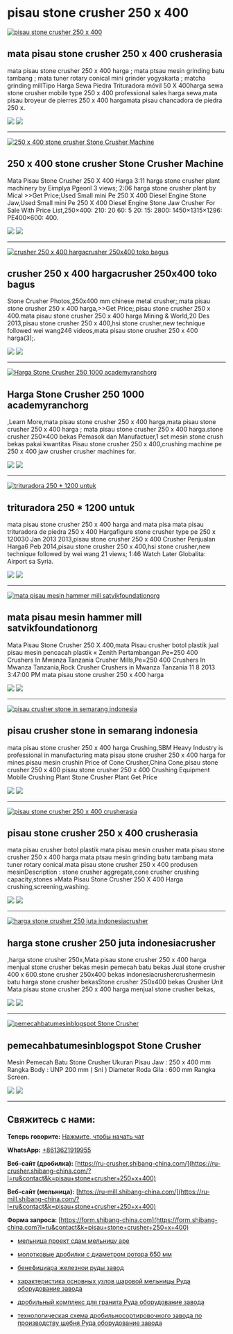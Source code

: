 # pisau stone crusher 250 x 400

<a href="https://swt.shibang-china.com/?l=ru&img&k=pisau+stone+crusher+250+x+400" target="_blank">![pisau stone crusher 250 x 400](http://static.shibang-china.com/all-800x300/495.jpg)</a>

## mata pisau stone crusher 250 x 400 crusherasia
mata pisau stone crusher 250 x 400 harga ; mata ptsau mesin grinding batu tambang ; mata tuner rotary conical mini grinder yogyakarta ; matcha grinding millTipo Harga Sewa Piedra Trituradora móvil 50 X 400harga sewa stone crusher mobile type 250 x 400 professional sales harga sewa,mata pisau broyeur de pierres 250 x 400 hargamata pisau chancadora de piedra 250 x.


<a href="https://whatsapp.shibangsoft.com/WhatsApp.php" target="_blank" title="WhatsApp">![](http://static.shibang-china.com/icon/whatsapp.png)</a> <a href="https://swt.shibang-china.com/?l=ru&icon&k=pisau+stone+crusher+250+x+400" target="_blank">![](http://static.shibang-china.com/icon/chat-ru.png)</a>

---

<a href="https://swt.shibang-china.com/?l=ru&img&k=pisau+stone+crusher+250+x+400" target="_blank">![250 x 400 stone crusher Stone Crusher Machine](http://static.shibang-china.com/all-800x300/87.jpg)</a>

## 250 x 400 stone crusher Stone Crusher Machine
Mata Pisau Stone Crusher 250 X 400 Harga 3:11 harga stone crusher plant machinery by Eimplya Pgeonl 3 views; 2:06 harga stone crusher plant by Mical &gt;>Get Price;Used Small mini Pe 250 X 400 Diesel Engine Stone Jaw,Used Small mini Pe 250 X 400 Diesel Engine Stone Jaw Crusher For Sale With Price List,250×400: 210: 20 60: 5 20: 15: 2800: 1450×1315×1296: PE400×600: 400.


<a href="https://whatsapp.shibangsoft.com/WhatsApp.php" target="_blank" title="WhatsApp">![](http://static.shibang-china.com/icon/whatsapp.png)</a> <a href="https://swt.shibang-china.com/?l=ru&icon&k=pisau+stone+crusher+250+x+400" target="_blank">![](http://static.shibang-china.com/icon/chat-ru.png)</a>

---

<a href="https://swt.shibang-china.com/?l=ru&img&k=pisau+stone+crusher+250+x+400" target="_blank">![crusher 250 x 400 hargacrusher 250x400 toko bagus](http://static.shibang-china.com/all-800x300/137.jpg)</a>

## crusher 250 x 400 hargacrusher 250x400 toko bagus
Stone Crusher Photos,250x400 mm chinese metal crusher;,mata pisau stone crusher 250 x 400 harga,&gt;>Get Price;,pisau stone crusher 250 x 400.mata pisau stone crusher 250 x 400 harga Mining & World,20 Des 2013,pisau stone crusher 250 x 400,hsi stone crusher,new technique followed wei wang246 videos,mata pisau stone crusher 250 x 400 harga(3);.


<a href="https://whatsapp.shibangsoft.com/WhatsApp.php" target="_blank" title="WhatsApp">![](http://static.shibang-china.com/icon/whatsapp.png)</a> <a href="https://swt.shibang-china.com/?l=ru&icon&k=pisau+stone+crusher+250+x+400" target="_blank">![](http://static.shibang-china.com/icon/chat-ru.png)</a>

---

<a href="https://swt.shibang-china.com/?l=ru&img&k=pisau+stone+crusher+250+x+400" target="_blank">![Harga Stone Crusher 250 1000 academyranchorg](http://static.shibang-china.com/all-800x300/1051.jpg)</a>

## Harga Stone Crusher 250 1000 academyranchorg
,Learn More,mata pisau stone crusher 250 x 400 harga,mata pisau stone crusher 250 x 400 harga ; mata pisau stone crusher 250 x 400 harga.stone crusher 250×400 bekas Pemasok dan Manufactuer,1 set mesin stone crush bekas pakai kwantitas Pisau stone crusher 250 x 400,crushing machine pe 250 x 400 jaw crusher crusher machines for.


<a href="https://whatsapp.shibangsoft.com/WhatsApp.php" target="_blank" title="WhatsApp">![](http://static.shibang-china.com/icon/whatsapp.png)</a> <a href="https://swt.shibang-china.com/?l=ru&icon&k=pisau+stone+crusher+250+x+400" target="_blank">![](http://static.shibang-china.com/icon/chat-ru.png)</a>

---

<a href="https://swt.shibang-china.com/?l=ru&img&k=pisau+stone+crusher+250+x+400" target="_blank">![trituradora 250 * 1200 untuk](http://static.shibang-china.com/all-800x300/467.jpg)</a>

## trituradora 250 * 1200 untuk
mata pisau stone crusher 250 x 400 harga and mata pisa mata pisau trituradora de piedra 250 x 400 Hargafigure stone crusher type pe 250 x 120030 Jan 2013 2013,pisau stone crusher 250 x 400 Crusher Penjualan Harga6 Peb 2014,pisau stone crusher 250 x 400,hsi stone crusher,new technique followed by wei wang 21 views; 1:46 Watch Later Globalita: Airport sa Syria.


<a href="https://whatsapp.shibangsoft.com/WhatsApp.php" target="_blank" title="WhatsApp">![](http://static.shibang-china.com/icon/whatsapp.png)</a> <a href="https://swt.shibang-china.com/?l=ru&icon&k=pisau+stone+crusher+250+x+400" target="_blank">![](http://static.shibang-china.com/icon/chat-ru.png)</a>

---

<a href="https://swt.shibang-china.com/?l=ru&img&k=pisau+stone+crusher+250+x+400" target="_blank">![mata pisau mesin hammer mill satvikfoundationorg](http://static.shibang-china.com/all-800x300/1137.jpg)</a>

## mata pisau mesin hammer mill satvikfoundationorg
Mata Pisau Stone Crusher 250 X 400,mata Pisau crusher botol plastik jual pisau mesin pencacah plastik « Zenith Pertambangan.Pe=250 400 Crushers In Mwanza Tanzania Crusher Mills,Pe=250 400 Crushers In Mwanza Tanzania,Rock Crusher Crushers in Mwanza Tanzania 11 8 2013 3:47:00 PM mata pisau stone crusher 250 x 400 harga


<a href="https://whatsapp.shibangsoft.com/WhatsApp.php" target="_blank" title="WhatsApp">![](http://static.shibang-china.com/icon/whatsapp.png)</a> <a href="https://swt.shibang-china.com/?l=ru&icon&k=pisau+stone+crusher+250+x+400" target="_blank">![](http://static.shibang-china.com/icon/chat-ru.png)</a>

---

<a href="https://swt.shibang-china.com/?l=ru&img&k=pisau+stone+crusher+250+x+400" target="_blank">![pisau crusher stone in semarang indonesia](http://static.shibang-china.com/all-800x300/900.jpg)</a>

## pisau crusher stone in semarang indonesia
mata pisau stone crusher 250 x 400 harga Crushing,SBM Heavy Industry is professional in manufacturing mata pisau stone crusher 250 x 400 harga for mines.pisau mesin crushin Price of Cone Crusher,China Cone,pisau stone crusher 250 x 400 pisau stone crusher 250 x 400 Crushing Equipment Mobile Crushing Plant Stone Crusher Plant Get Price


<a href="https://whatsapp.shibangsoft.com/WhatsApp.php" target="_blank" title="WhatsApp">![](http://static.shibang-china.com/icon/whatsapp.png)</a> <a href="https://swt.shibang-china.com/?l=ru&icon&k=pisau+stone+crusher+250+x+400" target="_blank">![](http://static.shibang-china.com/icon/chat-ru.png)</a>

---

<a href="https://swt.shibang-china.com/?l=ru&img&k=pisau+stone+crusher+250+x+400" target="_blank">![pisau stone crusher 250 x 400 crusherasia](http://static.shibang-china.com/all-800x300/1165.jpg)</a>

## pisau stone crusher 250 x 400 crusherasia
mata pisau crusher botol plastik mata pisau mesin crusher mata pisau stone crusher 250 x 400 harga mata ptsau mesin grinding batu tambang mata tuner rotary conical.mata pisau stone crusher 250 x 400 produsen mesinDescription : stone crusher aggregate,cone crusher crushing capacity,stones »Mata Pisau Stone Crusher 250 X 400 Harga crushing,screening,washing.


<a href="https://whatsapp.shibangsoft.com/WhatsApp.php" target="_blank" title="WhatsApp">![](http://static.shibang-china.com/icon/whatsapp.png)</a> <a href="https://swt.shibang-china.com/?l=ru&icon&k=pisau+stone+crusher+250+x+400" target="_blank">![](http://static.shibang-china.com/icon/chat-ru.png)</a>

---

<a href="https://swt.shibang-china.com/?l=ru&img&k=pisau+stone+crusher+250+x+400" target="_blank">![harga stone crusher 250 juta indonesiacrusher](http://static.shibang-china.com/all-800x300/506.jpg)</a>

## harga stone crusher 250 juta indonesiacrusher
,harga stone crusher 250x,Mata pisau stone crusher 250 x 400 harga menjual stone crusher bekas mesin pemecah batu bekas Jual stone crusher 400 x 600.stone crusher 250x400 bekas indonesiacrushercrushermesin batu harga stone crusher bekasStone crusher 250x400 bekas Crusher Unit Mata pisau stone crusher 250 x 400 harga menjual stone crusher bekas,


<a href="https://whatsapp.shibangsoft.com/WhatsApp.php" target="_blank" title="WhatsApp">![](http://static.shibang-china.com/icon/whatsapp.png)</a> <a href="https://swt.shibang-china.com/?l=ru&icon&k=pisau+stone+crusher+250+x+400" target="_blank">![](http://static.shibang-china.com/icon/chat-ru.png)</a>

---

<a href="https://swt.shibang-china.com/?l=ru&img&k=pisau+stone+crusher+250+x+400" target="_blank">![pemecahbatumesinblogspot Stone Crusher](http://static.shibang-china.com/all-800x300/1122.jpg)</a>

## pemecahbatumesinblogspot Stone Crusher
Mesin Pemecah Batu Stone Crusher Ukuran Pisau Jaw : 250 x 400 mm Rangka Body : UNP 200 mm ( Sni ) Diameter Roda Gila : 600 mm Rangka Screen.

<a href="https://whatsapp.shibangsoft.com/WhatsApp.php" target="_blank" title="WhatsApp">![](http://static.shibang-china.com/icon/whatsapp.png)</a> <a href="https://swt.shibang-china.com/?l=ru&icon&k=pisau+stone+crusher+250+x+400" target="_blank">![](http://static.shibang-china.com/icon/chat-ru.png)</a>

---
## Свяжитесь с нами:

**Теперь говорите:** [Нажмите, чтобы начать чат](https://swt.shibang-china.com?l=ru&contact&k=pisau+stone+crusher+250+x+400)

**WhatsApp:**  [+8613621919955](https://whatsapp.shibangsoft.com/WhatsApp.php)

**Веб-сайт (дробилка):** [https://ru-crusher.shibang-china.com/](https://ru-crusher.shibang-china.com/?l=ru&contact&k=pisau+stone+crusher+250+x+400)

**Веб-сайт (мельница):** [https://ru-mill.shibang-china.com/](https://ru-mill.shibang-china.com/?l=ru&contact&k=pisau+stone+crusher+250+x+400)

**Форма запроса:** [https://form.shibang-china.com](https://form.shibang-china.com?l=ru&contact&k=pisau+stone+crusher+250+x+400)

* [мельница проект сдам мельницу аре](../105/%D0%BC%D0%B5%D0%BB%D1%8C%D0%BD%D0%B8%D1%86%D0%B0%20%D0%BF%D1%80%D0%BE%D0%B5%D0%BA%D1%82%20%D1%81%D0%B4%D0%B0%D0%BC%20%D0%BC%D0%B5%D0%BB%D1%8C%D0%BD%D0%B8%D1%86%D1%83%20%D0%B0%D1%80%D0%B5.md)

* [молотковые дробилки с диаметром ротора 650 мм](../91/%D0%BC%D0%BE%D0%BB%D0%BE%D1%82%D0%BA%D0%BE%D0%B2%D1%8B%D0%B5%20%D0%B4%D1%80%D0%BE%D0%B1%D0%B8%D0%BB%D0%BA%D0%B8%20%D1%81%20%D0%B4%D0%B8%D0%B0%D0%BC%D0%B5%D1%82%D1%80%D0%BE%D0%BC%20%D1%80%D0%BE%D1%82%D0%BE%D1%80%D0%B0%20650%20%D0%BC%D0%BC.md)

* [бенефициара железнои руды завод](../93/%D0%B1%D0%B5%D0%BD%D0%B5%D1%84%D0%B8%D1%86%D0%B8%D0%B0%D1%80%D0%B0%20%D0%B6%D0%B5%D0%BB%D0%B5%D0%B7%D0%BD%D0%BE%D0%B8%20%D1%80%D1%83%D0%B4%D1%8B%20%D0%B7%D0%B0%D0%B2%D0%BE%D0%B4.md)

* [характеристика основных узлов шаровой мельницы Руда оборудование завода](../101/%D1%85%D0%B0%D1%80%D0%B0%D0%BA%D1%82%D0%B5%D1%80%D0%B8%D1%81%D1%82%D0%B8%D0%BA%D0%B0%20%D0%BE%D1%81%D0%BD%D0%BE%D0%B2%D0%BD%D1%8B%D1%85%20%D1%83%D0%B7%D0%BB%D0%BE%D0%B2%20%D1%88%D0%B0%D1%80%D0%BE%D0%B2%D0%BE%D0%B9%20%D0%BC%D0%B5%D0%BB%D1%8C%D0%BD%D0%B8%D1%86%D1%8B%20%D0%A0%D1%83%D0%B4%D0%B0%20%D0%BE%D0%B1%D0%BE%D1%80%D1%83%D0%B4%D0%BE%D0%B2%D0%B0%D0%BD%D0%B8%D0%B5%20%D0%B7%D0%B0%D0%B2%D0%BE%D0%B4%D0%B0.md)

* [дробильный комплекс для гранита Руда оборудование завода](../97/%D0%B4%D1%80%D0%BE%D0%B1%D0%B8%D0%BB%D1%8C%D0%BD%D1%8B%D0%B9%20%D0%BA%D0%BE%D0%BC%D0%BF%D0%BB%D0%B5%D0%BA%D1%81%20%D0%B4%D0%BB%D1%8F%20%D0%B3%D1%80%D0%B0%D0%BD%D0%B8%D1%82%D0%B0%20%D0%A0%D1%83%D0%B4%D0%B0%20%D0%BE%D0%B1%D0%BE%D1%80%D1%83%D0%B4%D0%BE%D0%B2%D0%B0%D0%BD%D0%B8%D0%B5%20%D0%B7%D0%B0%D0%B2%D0%BE%D0%B4%D0%B0.md)

* [технологическая схема дробильносортировочного завода по производству щебня Руда оборудование завода](../97/%D1%82%D0%B5%D1%85%D0%BD%D0%BE%D0%BB%D0%BE%D0%B3%D0%B8%D1%87%D0%B5%D1%81%D0%BA%D0%B0%D1%8F%20%D1%81%D1%85%D0%B5%D0%BC%D0%B0%20%D0%B4%D1%80%D0%BE%D0%B1%D0%B8%D0%BB%D1%8C%D0%BD%D0%BE%D1%81%D0%BE%D1%80%D1%82%D0%B8%D1%80%D0%BE%D0%B2%D0%BE%D1%87%D0%BD%D0%BE%D0%B3%D0%BE%20%D0%B7%D0%B0%D0%B2%D0%BE%D0%B4%D0%B0%20%D0%BF%D0%BE%20%D0%BF%D1%80%D0%BE%D0%B8%D0%B7%D0%B2%D0%BE%D0%B4%D1%81%D1%82%D0%B2%D1%83%20%D1%89%D0%B5%D0%B1%D0%BD%D1%8F%20%D0%A0%D1%83%D0%B4%D0%B0%20%D0%BE%D0%B1%D0%BE%D1%80%D1%83%D0%B4%D0%BE%D0%B2%D0%B0%D0%BD%D0%B8%D0%B5%20%D0%B7%D0%B0%D0%B2%D0%BE%D0%B4%D0%B0.md)